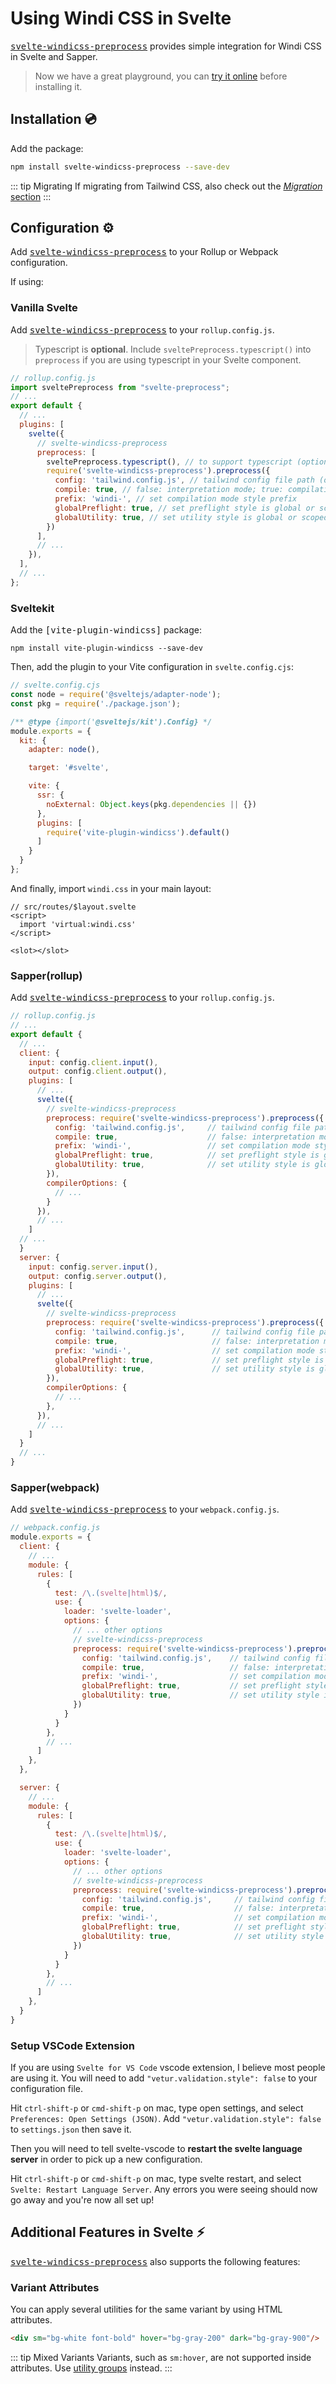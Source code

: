 [utility groups]: /guide/features.html#🎳-utility-groups
[svelte-windicss-preprocess]: https://github.com/windicss/svelte-windicss-preprocess
[migration]: /guide/migration

# Using Windi CSS in Svelte

<kbd>[svelte-windicss-preprocess]</kbd> provides simple integration for Windi CSS in Svelte and Sapper.

> Now we have a great playground, you can [try it online](https://windicss.github.io/svelte-windicss-preprocess/) before installing it.

## Installation 💿

Add the package:

```sh
npm install svelte-windicss-preprocess --save-dev
```

::: tip Migrating
If migrating from Tailwind CSS, also check out the [_Migration_ section][migration]
:::

## Configuration ⚙️

Add <kbd>[svelte-windicss-preprocess]</kbd> to your Rollup or Webpack configuration.

If using:

### Vanilla Svelte

Add <kbd>[svelte-windicss-preprocess]</kbd> to your `rollup.config.js`.

> Typescript is **optional**. Include `sveltePreprocess.typescript()` into `preprocess` if you are using typescript in your Svelte component.

```js
// rollup.config.js
import sveltePreprocess from "svelte-preprocess";
// ...
export default {
  // ...
  plugins: [
    svelte({
      // svelte-windicss-preprocess
      preprocess: [
        sveltePreprocess.typescript(), // to support typescript (optional)
        require('svelte-windicss-preprocess').preprocess({
          config: 'tailwind.config.js', // tailwind config file path (optional)
          compile: true, // false: interpretation mode; true: compilation mode
          prefix: 'windi-', // set compilation mode style prefix
          globalPreflight: true, // set preflight style is global or scoped
          globalUtility: true, // set utility style is global or scoped
        })
      ],
      // ...
    }),
  ],
  // ...
};
```

### Sveltekit

Add the <kbd>[vite-plugin-windicss]</kbd> package:

```
npm install vite-plugin-windicss --save-dev
```

Then, add the plugin to your Vite configuration in `svelte.config.cjs`:

```js
// svelte.config.cjs
const node = require('@sveltejs/adapter-node');
const pkg = require('./package.json');

/** @type {import('@sveltejs/kit').Config} */
module.exports = {
  kit: {
    adapter: node(),

    target: '#svelte',

    vite: {
      ssr: {
        noExternal: Object.keys(pkg.dependencies || {})
      },
      plugins: [
        require('vite-plugin-windicss').default()
      ]
    }
  }
};
```

And finally, import `windi.css` in your main layout:

```svelte
// src/routes/$layout.svelte
<script>
  import 'virtual:windi.css'
</script>

<slot></slot>
```

### Sapper(rollup)

Add <kbd>[svelte-windicss-preprocess]</kbd> to your `rollup.config.js`.

```js
// rollup.config.js
// ...
export default {
  // ...
  client: {
    input: config.client.input(),
    output: config.client.output(),
    plugins: [
      // ...
      svelte({
        // svelte-windicss-preprocess
        preprocess: require('svelte-windicss-preprocess').preprocess({
          config: 'tailwind.config.js',     // tailwind config file path
          compile: true,                    // false: interpretation mode; true: compilation mode
          prefix: 'windi-',                 // set compilation mode style prefix
          globalPreflight: true,            // set preflight style is global or scoped
          globalUtility: true,              // set utility style is global or scoped
        }),
        compilerOptions: {
          // ...
        }
      }),
      // ...
    ]
  // ...
  }
  server: {
    input: config.server.input(),
    output: config.server.output(),
    plugins: [
      // ...
      svelte({
        // svelte-windicss-preprocess
        preprocess: require('svelte-windicss-preprocess').preprocess({
          config: 'tailwind.config.js',      // tailwind config file path
          compile: true,                     // false: interpretation mode; true: compilation mode
          prefix: 'windi-',                  // set compilation mode style prefix
          globalPreflight: true,             // set preflight style is global or scoped
          globalUtility: true,               // set utility style is global or scoped
        }),
        compilerOptions: {
          // ...
        },
      }),
      // ...
    ]
  }
  // ...
}
```

### Sapper(webpack)

Add <kbd>[svelte-windicss-preprocess]</kbd> to your `webpack.config.js`.

```js
// webpack.config.js
module.exports = {
  client: {
    // ...
    module: {
      rules: [
        {
          test: /\.(svelte|html)$/,
          use: {
            loader: 'svelte-loader',
            options: {
              // ... other options
              // svelte-windicss-preprocess
              preprocess: require('svelte-windicss-preprocess').preprocess({
                config: 'tailwind.config.js',    // tailwind config file path
                compile: true,                   // false: interpretation mode; true: compilation mode
                prefix: 'windi-',                // set compilation mode style prefix
                globalPreflight: true,           // set preflight style is global or scoped
                globalUtility: true,             // set utility style is global or scoped
              })
            }
          }
        },
        // ...
      ]
    },
  },

  server: {
    // ...
    module: {
      rules: [
        {
          test: /\.(svelte|html)$/,
          use: {
            loader: 'svelte-loader',
            options: {
              // ... other options
              // svelte-windicss-preprocess
              preprocess: require('svelte-windicss-preprocess').preprocess({
                config: 'tailwind.config.js',     // tailwind config file path
                compile: true,                    // false: interpretation mode; true: compilation mode
                prefix: 'windi-',                 // set compilation mode style prefix
                globalPreflight: true,            // set preflight style is global or scoped
                globalUtility: true,              // set utility style is global or scoped
              })
            }
          }
        },
        // ...
      ]
    },
  }
}
```

### Setup VSCode Extension

If you are using `Svelte for VS Code` vscode extension, I believe most people are using it. You will need to add `"vetur.validation.style": false` to your configuration file.

Hit `ctrl-shift-p` or `cmd-shift-p` on mac, type open settings, and select `Preferences: Open Settings (JSON)`. Add `"vetur.validation.style": false` to `settings.json` then save it.

Then you will need to tell svelte-vscode to **restart the svelte language server** in order to pick up a new configuration.

Hit `ctrl-shift-p` or `cmd-shift-p` on mac, type svelte restart, and select `Svelte: Restart Language Server`. Any errors you were seeing should now go away and you're now all set up!


## Additional Features in Svelte  ⚡️

<kbd>[svelte-windicss-preprocess](https://github.com/windicss/svelte-windicss-preprocess)</kbd> also supports the following features:

### Variant Attributes

You can apply several utilities for the same variant by using HTML attributes.

```html
<div sm="bg-white font-bold" hover="bg-gray-200" dark="bg-gray-900"/>
```

::: tip Mixed Variants
Variants, such as `sm:hover`, are not supported inside attributes. Use [utility groups] instead.
:::
